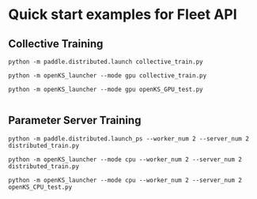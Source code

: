 
# Quick start examples for Fleet API

## Collective Training

```
python -m paddle.distributed.launch collective_train.py

python -m openKS_launcher --mode gpu collective_train.py

python -m openKS_launcher --mode gpu openKS_GPU_test.py


```

## Parameter Server Training

```
python -m paddle.distributed.launch_ps --worker_num 2 --server_num 2 distributed_train.py

python -m openKS_launcher --mode cpu --worker_num 2 --server_num 2 distributed_train.py

python -m openKS_launcher --mode cpu --worker_num 2 --server_num 2 openKS_CPU_test.py

```

